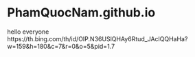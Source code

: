 # PhamQuocNam.github.io
<html>
<head>
  
</head>

<body>
<div>hello everyone</div>
  <a>https://th.bing.com/th/id/OIP.N36USlQHAy6Rtud_JAclQQHaHa?w=159&h=180&c=7&r=0&o=5&pid=1.7</a>
</body>
  
</html>

